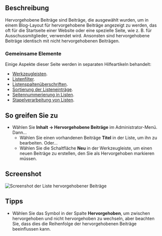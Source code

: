 <!-- Filename: Help4.x:Articles:_Featured / Display title: Beiträge: Hauptbeiträge -->

## Beschreibung

Hervorgehobene Beiträge sind Beiträge, die ausgewählt wurden, um in einem Blog-Layout für hervorgehobene Beiträge angezeigt zu werden, das oft für die Startseite einer Website oder eine spezielle Seite, wie z. B. für Ausschussmitglieder, verwendet wird. Ansonsten sind hervorgehobene Beiträge identisch mit nicht hervorgehobenen Beiträgen.

### Gemeinsame Elemente

Einige Aspekte dieser Seite werden in separaten Hilfeartikeln behandelt:

* [Werkzeugleisten](jdocmanual?article=help/common-elements/toolbars).
* [Listenfilter](jdocmanual?article=help/common-elements/list-filters).
* [Listenspaltenüberschriften](jdocmanual?article=help/common-elements/list-column-headers).
* [Sortierung der Listeneinträge](jdocmanual?article=help/common-elements/list-ordering).
* [Seitennummerierung in Listen](jdocmanual?article=help/common-elements/list-pagination).
* [Stapelverarbeitung von Listen](jdocmanual?article=help/common-elements/list-batch-process).

## So greifen Sie zu

* Wählen Sie **Inhalt → Hervorgehobene Beiträge** im Administrator-Menü. Dann...
    * Wählen Sie einen vorhandenen Beiträge **Titel** in der Liste, um ihn zu bearbeiten. Oder...
    * Wählen Sie die Schaltfläche **Neu** in der Werkzeugleiste, um einen neuen Beiträge zu erstellen, den Sie als Hervorgehoben markieren müssen.

## Screenshot

![Screenshot der Liste hervorgehobener Beiträge](../../../de/images/articles/articles-featured-list.png)

## Tipps

- Wählen Sie das Symbol in der Spalte **Hervorgehoben**, um zwischen hervorgehoben und nicht hervorgehoben zu wechseln, aber beachten Sie, dass dies die Reihenfolge der hervorgehobenen Beiträge beeinflussen kann.
